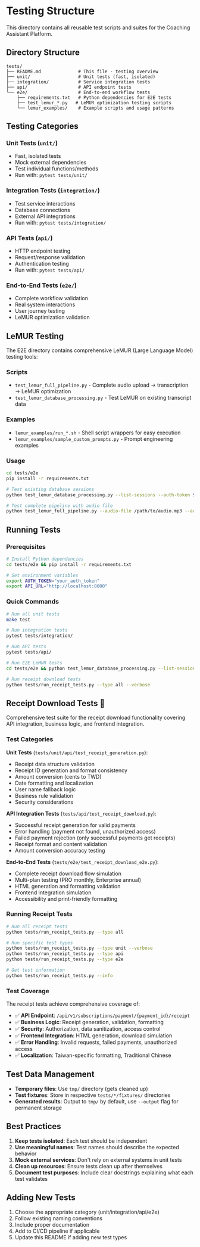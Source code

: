 # Testing Structure

This directory contains all reusable test scripts and suites for the Coaching Assistant Platform.

## Directory Structure

```
tests/
├── README.md              # This file - testing overview
├── unit/                  # Unit tests (fast, isolated)
├── integration/           # Service integration tests  
├── api/                   # API endpoint tests
└── e2e/                   # End-to-end workflow tests
    ├── requirements.txt   # Python dependencies for E2E tests
    ├── test_lemur_*.py   # LeMUR optimization testing scripts
    └── lemur_examples/    # Example scripts and usage patterns
```

## Testing Categories

### Unit Tests (`unit/`)
- Fast, isolated tests
- Mock external dependencies
- Test individual functions/methods
- Run with: `pytest tests/unit/`

### Integration Tests (`integration/`)
- Test service interactions
- Database connections
- External API integrations
- Run with: `pytest tests/integration/`

### API Tests (`api/`)
- HTTP endpoint testing
- Request/response validation
- Authentication testing
- Run with: `pytest tests/api/`

### End-to-End Tests (`e2e/`)
- Complete workflow validation
- Real system interactions
- User journey testing
- LeMUR optimization validation

## LeMUR Testing

The E2E directory contains comprehensive LeMUR (Large Language Model) testing tools:

### Scripts
- `test_lemur_full_pipeline.py` - Complete audio upload → transcription → LeMUR optimization
- `test_lemur_database_processing.py` - Test LeMUR on existing transcript data

### Examples
- `lemur_examples/run_*.sh` - Shell script wrappers for easy execution
- `lemur_examples/sample_custom_prompts.py` - Prompt engineering examples

### Usage
```bash
cd tests/e2e
pip install -r requirements.txt

# Test existing database sessions
python test_lemur_database_processing.py --list-sessions --auth-token $TOKEN

# Test complete pipeline with audio file
python test_lemur_full_pipeline.py --audio-file /path/to/audio.mp3 --auth-token $TOKEN
```

## Running Tests

### Prerequisites
```bash
# Install Python dependencies
cd tests/e2e && pip install -r requirements.txt

# Set environment variables
export AUTH_TOKEN="your_auth_token"
export API_URL="http://localhost:8000"
```

### Quick Commands
```bash
# Run all unit tests
make test

# Run integration tests
pytest tests/integration/

# Run API tests
pytest tests/api/

# Run E2E LeMUR tests
cd tests/e2e && python test_lemur_database_processing.py --list-sessions --auth-token $AUTH_TOKEN

# Run receipt download tests
python tests/run_receipt_tests.py --type all --verbose
```

## Receipt Download Tests 🧾

Comprehensive test suite for the receipt download functionality covering API integration, business logic, and frontend integration.

### Test Categories

**Unit Tests** (`tests/unit/api/test_receipt_generation.py`):
- Receipt data structure validation
- Receipt ID generation and format consistency
- Amount conversion (cents to TWD)
- Date formatting and localization
- User name fallback logic
- Business rule validation
- Security considerations

**API Integration Tests** (`tests/api/test_receipt_download.py`):
- Successful receipt generation for valid payments
- Error handling (payment not found, unauthorized access)
- Failed payment rejection (only successful payments get receipts)
- Receipt format and content validation
- Amount conversion accuracy testing

**End-to-End Tests** (`tests/e2e/test_receipt_download_e2e.py`):
- Complete receipt download flow simulation
- Multi-plan testing (PRO monthly, Enterprise annual)
- HTML generation and formatting validation
- Frontend integration simulation
- Accessibility and print-friendly formatting

### Running Receipt Tests

```bash
# Run all receipt tests
python tests/run_receipt_tests.py --type all

# Run specific test types
python tests/run_receipt_tests.py --type unit --verbose
python tests/run_receipt_tests.py --type api
python tests/run_receipt_tests.py --type e2e

# Get test information
python tests/run_receipt_tests.py --info
```

### Test Coverage

The receipt tests achieve comprehensive coverage of:
- ✅ **API Endpoint**: `/api/v1/subscriptions/payment/{payment_id}/receipt`
- ✅ **Business Logic**: Receipt generation, validation, formatting
- ✅ **Security**: Authorization, data sanitization, access control
- ✅ **Frontend Integration**: HTML generation, download simulation
- ✅ **Error Handling**: Invalid requests, failed payments, unauthorized access
- ✅ **Localization**: Taiwan-specific formatting, Traditional Chinese

## Test Data Management

- **Temporary files**: Use `tmp/` directory (gets cleaned up)
- **Test fixtures**: Store in respective `tests/*/fixtures/` directories
- **Generated results**: Output to `tmp/` by default, use `--output` flag for permanent storage

## Best Practices

1. **Keep tests isolated**: Each test should be independent
2. **Use meaningful names**: Test names should describe the expected behavior
3. **Mock external services**: Don't rely on external systems in unit tests
4. **Clean up resources**: Ensure tests clean up after themselves
5. **Document test purposes**: Include clear docstrings explaining what each test validates

## Adding New Tests

1. Choose the appropriate category (unit/integration/api/e2e)
2. Follow existing naming conventions
3. Include proper documentation
4. Add to CI/CD pipeline if applicable
5. Update this README if adding new test types